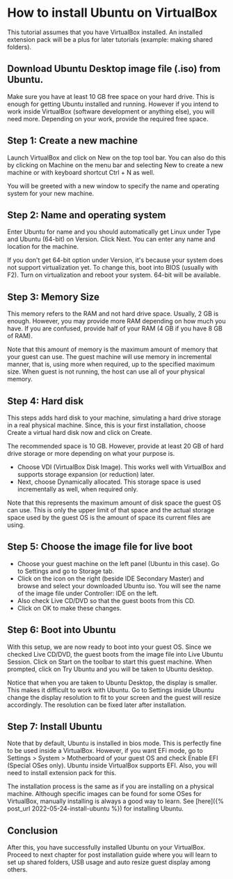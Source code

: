 # How to install Ubuntu on VirtualBox

This tutorial assumes that you have VirtualBox installed. An installed extension pack will be a plus for later tutorials (example: making shared folders).

## Download Ubuntu Desktop image file (.iso) from Ubuntu.

Make sure you have at least 10 GB free space on your hard drive. This is enough for getting Ubuntu installed and running. However if you intend to work inside VirtualBox (software development or anything else), you will need more. Depending on your work, provide the required free space.

## Step 1: Create a new machine

Launch VirtualBox and click on New on the top tool bar. You can also do this by clicking on Machine on the menu bar and selecting New to create a new machine or with keyboard shortcut Ctrl + N as well.

You will be greeted with a new window to specify the name and operating system for your new machine.

## Step 2: Name and operating system

Enter Ubuntu for name and you should automatically get Linux under Type and Ubuntu (64-bit) on Version. Click Next. You can enter any name and location for the machine.

If you don't get 64-bit option under Version, it's because your system does not support virtualization yet. To change this, boot into BIOS (usually with F2). Turn on virtualization and reboot your system. 64-bit will be available.

## Step 3: Memory Size

This memory refers to the RAM and not hard drive space. Usually, 2 GB is enough. However, you may provide more RAM depending on how much you have. If you are confused, provide half of your RAM (4 GB if you have 8 GB of RAM).

Note that this amount of memory is the maximum amount of memory that your guest can use. The guest machine will use memory in incremental manner, that is, using more when required, up to the specified maximum size. When guest is not running, the host can use all of your physical memory.

## Step 4: Hard disk

This steps adds hard disk to your machine, simulating a hard drive storage in a real physical machine. Since, this is your first installation, choose Create a virtual hard disk now and click on Create.

The recommended space is 10 GB. However, provide at least 20 GB of hard drive storage or more depending on what your purpose is.

- Choose VDI (VirtualBox Disk Image). This works well with VirtualBox and supports storage expansion (or reduction) later.
- Next, choose Dynamically allocated. This storage space is used incrementally as well, when required only.

Note that this represents the maximum amount of disk space the guest OS can use. This is only the upper limit of that space and the actual storage space used by the guest OS is the amount of space its current files are using.

## Step 5: Choose the image file for live boot

- Choose your guest machine on the left panel (Ubuntu in this case). Go to Settings and go to Storage tab.
- Click on the icon on the right (beside IDE Secondary Master) and browse and select your downloaded Ubuntu iso. You will see the name of the image file under Controller: IDE on the left.
- Also check Live CD/DVD so that the guest boots from this CD.
- Click on OK to make these changes.

## Step 6: Boot into Ubuntu

With this setup, we are now ready to boot into your guest OS. Since we checked Live CD/DVD, the guest boots from the image file into Live Ubuntu Session. Click on Start on the toolbar to start this guest machine. When prompted, click on Try Ubuntu and you will be taken to Ubuntu desktop.

Notice that when you are taken to Ubuntu Desktop, the display is smaller. This makes it difficult to work with Ubuntu. Go to Settings inside Ubuntu change the display resolution to fit to your screen and the guest will resize accordingly. The resolution can be fixed later after installation.

## Step 7: Install Ubuntu

Note that by default, Ubuntu is installed in bios mode. This is perfectly fine to be used inside a VirtualBox. However, if you want EFi mode, go to Settings > System > Motherboard of your guest OS and check Enable EFI (Special OSes only). Ubuntu inside VirtualBox supports EFI. Also, you will need to install extension pack for this.

The installation process is the same as if you are installing on a physical machine. Although specific images can be found for some OSes for VirtualBox, manually installing is always a good way to learn. See [here]({% post_url 2022-05-24-install-ubuntu %}) for installing Ubuntu.

## Conclusion
After this, you have successfully installed Ubuntu on your VirtualBox. Proceed to next chapter for post installation guide where you will learn to set up shared folders, USB usage and auto resize guest display among others.
